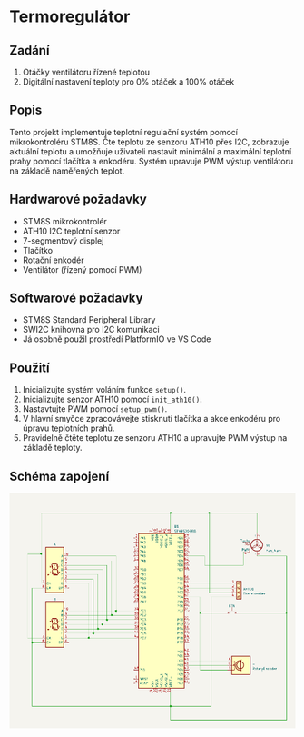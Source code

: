 # Termoregulátor
## Zadání
1. Otáčky ventilátoru řízené teplotou
2. Digitální nastavení teploty pro 0% otáček a 100% otáček

## Popis

Tento projekt implementuje teplotní regulační systém pomocí mikrokontroléru STM8S. Čte teplotu ze senzoru ATH10 přes I2C, zobrazuje aktuální teplotu a umožňuje uživateli nastavit minimální a maximální teplotní prahy pomocí tlačítka a enkodéru. Systém upravuje PWM výstup ventilátoru na základě naměřených teplot.

## Hardwarové požadavky

- STM8S mikrokontrolér
- ATH10 I2C teplotní senzor
- 7-segmentový displej
- Tlačítko
- Rotační enkodér
- Ventilátor (řízený pomocí PWM)

## Softwarové požadavky

- STM8S Standard Peripheral Library
- SWI2C knihovna pro I2C komunikaci
- Já osobně použil prostředí PlatformIO ve VS Code

## Použití

1. Inicializujte systém voláním funkce `setup()`.
2. Inicializujte senzor ATH10 pomocí `init_ath10()`.
3. Nastavtujte PWM pomocí `setup_pwm()`.
4. V hlavní smyčce zpracovávejte stisknutí tlačítka a akce enkodéru pro úpravu teplotních prahů.
5. Pravidelně čtěte teplotu ze senzoru ATH10 a upravujte PWM výstup na základě teploty.


## Schéma zapojení

![Schéma č.1.](schema_zapojeni.png)

